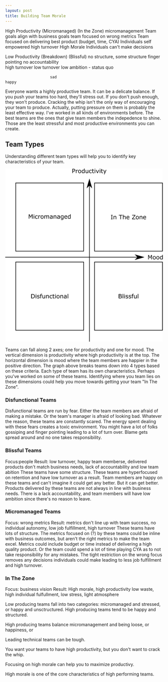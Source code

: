 ```yaml
---
layout: post
title: Building Team Morale
---
```


High Productivity       (Micromanaged)                                    (In the Zone)
                        micromanagement                                   Team goals align with business goals
                        team focused on wrong metrics                     Team focused on delivering best product
                         (budget, time, CYA)                              Individuals self empowered
                        high turnover                                     High Morale
                        Individuals can't make decisions
                        



Low Productivity        (Breakdown)                                       (Blissful)
                        no structure,                                     some structure
                        finger pointing                                   no accountability  
                        high turnover                                     low turnover
                                                                          low ambition - status quo


                        sad                                                 happy
                        
                        
       

Everyone wants a highly productive team. It can be a delicate balance. If you push your teams too hard, they'll stress out. If you don't push enough, they won't produce. Cracking the whip isn't the only way of encouraging your team to produce. Actually, putting pressure on them is probably the least effective way. I've worked in all kinds of environments before. The best teams are the ones that give team members the indepedence to shine. Those are the least stressful and most productive environments you can create.

## Team Types
Understanding different team types will help you to identify key characteristics of your team.

![Team Types](/img/teamTypes.png)

Teams can fall along 2 axes; one for productivity and one for mood. The vertical dimension is productivity where high productivity is at the top. The horizontal dimension is mood where the team members are happier in the  positive direction. The graph above breaks teams down into 4 types based on these criteria. Each type of team has its own characteristics. Perhaps you've worked on some of these teams. Identifying where you team lies on these dimensions could help you move towards getting your team "In The Zone".

### Disfunctional Teams
Disfunctional teams are run by fear. Either the team members are afraid of making a mistake. Or the team's manager is afraid of looking bad. Whatever the reason, these teams are constantly scared. The energy spent dealing with these fears creates a toxic environment. You might have a lot of folks gossiping and finger pointing leading to a lot of turn over. Blame gets spread around and no one takes responsibility. 

### Blissful Teams
Focus:people
Result: low turnover, happy team memberse, delivered products don't match business needs, lack of accountability and low team abition
These teams have some structure. These teams are hyperfocused on retention and have low turnover as a result. Team members are happy on these teams and can't imagine it could get any better. But it can get better. Products delivered by these teams are not always in line with business needs. There is a lack accountability, and team members will have low ambition since there's no reason to leave. 

### Micromanaged Teams
Focus: wrong metrics
Result: metrics don't line up with team success, no individual autonomy, low job fulfillment, high turnover
These teams have lots of structure. The metrics focused on (?) by these teams could be inline with business outcomes, but aren't the right metrics to make the team excel. Metrics could include budget or time instead of delivering a high quality product. Or the team could spend a lot of time playing CYA as to not take responsibility for any mistakes. The tight restriction on the wrong focus removes any decisions individuals could make leading to less job fulfillment and high turnover.

### In The Zone
Focus: business vision
Result: High morale, high productivity low waste, high individual fulfullment, low stress, light atmosphere

Low producing teams fall into two categories: micromanaged and stressed, or happy and unsctructured. High producing teams tend to be happy and structured.

High producing teams balance micromanagement and being loose, or happiness, or 

Leading technical teams can be tough. 

You want your teams to have high productivity, but you don't want to crack the whip. 

Focusing on high morale can help you to maximize productivy. 

High morale is one of the core characteristics of high performing teams.
